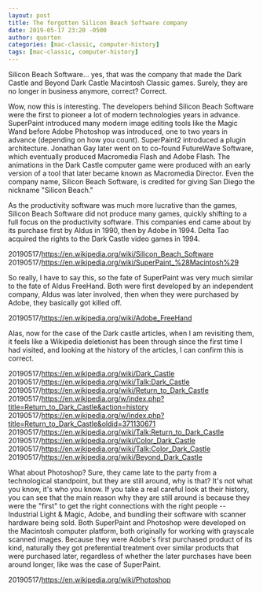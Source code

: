 ```yaml
---
layout: post
title: The forgotten Silicon Beach Software company
date: 2019-05-17 23:20 -0500
author: quorten
categories: [mac-classic, computer-history]
tags: [mac-classic, computer-history]
---
```


Silicon Beach Software... yes, that was the company that made the Dark
Castle and Beyond Dark Castle Macintosh Classic games.  Surely, they
are no longer in business anymore, correct?  Correct.

Wow, now this is interesting.  The developers behind Silicon Beach
Software were the first to pioneer a lot of modern technologies years
in advance.  SuperPaint introduced many modern image editing tools
like the Magic Wand before Adobe Photoshop was introduced, one to two
years in advance (depending on how you count).  SuperPaint2 introduced
a plugin architecture.  Jonathan Gay later went on to co-found
FutureWave Software, which eventually produced Macromedia Flash and
Adobe Flash.  The animations in the Dark Castle computer game were
produced with an early version of a tool that later became known as
Macromedia Director.  Even the company name, Silicon Beach Software,
is credited for giving San Diego the nickname "Silicon Beach."

As the productivity software was much more lucrative than the games,
Silicon Beach Software did not produce many games, quickly shifting to
a full focus on the productivity software.  This companies end came
about by its purchase first by Aldus in 1990, then by Adobe in 1994.
Delta Tao acquired the rights to the Dark Castle video games in 1994.

20190517/https://en.wikipedia.org/wiki/Silicon_Beach_Software  
20190517/https://en.wikipedia.org/wiki/SuperPaint_%28Macintosh%29

<!-- more -->

So really, I have to say this, so the fate of SuperPaint was very much
similar to the fate of Aldus FreeHand.  Both were first developed by
an independent company, Aldus was later involved, then when they were
purchased by Adobe, they basically got killed off.

20190517/https://en.wikipedia.org/wiki/Adobe_FreeHand

Alas, now for the case of the Dark castle articles, when I am
revisiting them, it feels like a Wikipedia deletionist has been
through since the first time I had visited, and looking at the history
of the articles, I can confirm this is correct.

20190517/https://en.wikipedia.org/wiki/Dark_Castle  
20190517/https://en.wikipedia.org/wiki/Talk:Dark_Castle  
20190517/https://en.wikipedia.org/wiki/Return_to_Dark_Castle  
20190517/https://en.wikipedia.org/w/index.php?title=Return_to_Dark_Castle&action=history  
20190517/https://en.wikipedia.org/w/index.php?title=Return_to_Dark_Castle&oldid=371130671  
20190517/https://en.wikipedia.org/wiki/Talk:Return_to_Dark_Castle  
20190517/https://en.wikipedia.org/wiki/Color_Dark_Castle  
20190517/https://en.wikipedia.org/wiki/Talk:Color_Dark_Castle  
20190517/https://en.wikipedia.org/wiki/Beyond_Dark_Castle

What about Photoshop?  Sure, they came late to the party from a
technological standpoint, but they are still around, why is that?
It's not what you know, it's who you know.  If you take a real careful
look at their history, you can see that the main reason why they are
still around is because they were the "first" to get the right
connections with the right people -- Industrial Light & Magic, Adobe,
and bundling their software with scanner hardware being sold.  Both
SuperPaint and Photoshop were developed on the Macintosh computer
platform, both originally for working with grayscale scanned images.
Because they were Adobe's first purchased product of its kind,
naturally they got preferential treatment over similar products that
were purchased later, regardless of whether the later purchases have
been around longer, like was the case of SuperPaint.

20190517/https://en.wikipedia.org/wiki/Photoshop
